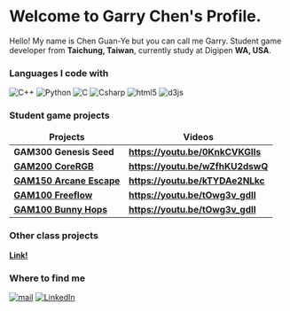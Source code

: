 <h1>Welcome to Garry Chen's Profile.</h1>


<p>Hello! My name is Chen Guan-Ye but you can call me Garry. Student game developer from <b>Taichung, Taiwan</b>, currently study at Digipen <b>WA, USA</b>. </p>
<h3>Languages I code with</h3>
<p>
  <img alt="C++" src="https://img.shields.io/badge/-C++-00599C?style=flat-square&logo=c%2B%2B&logoColor=white" />
  <img alt="Python" src="https://img.shields.io/badge/-Python-3776AB?style=flat-square&logo=python&logoColor=white" />
  <img alt="C" src="https://img.shields.io/badge/-C-A8B9CC?style=flat-square&logo=c&logoColor=white" />
  <img alt="Csharp" src="https://img.shields.io/badge/C%23-239120?style=flat-square&logo=c-sharp&logoColor=white" />
  <img alt="html5" src="https://img.shields.io/badge/-HTML5-E34F26?style=flat-square&logo=html5&logoColor=white" />
  <img alt="d3js" src="https://img.shields.io/badge/-D3.js-F9A03C?style=flat-square&logo=d3.js&logoColor=white" />
</p>

<h3>Student game projects</h3>
<table>
  <thead align="center">
    <tr border: none;>
      <td><b>Projects</b></td>
      <td><b>Videos</b></td>
  </thead>
  <tbody>
    <tr>
      <td><b>GAM300 Genesis Seed</b></a></td>
      <td><a href="https://youtu.be/0KnkCVKGIIs"><b>https://youtu.be/0KnkCVKGIIs</b></a></td>
    </tr>
    <tr>
      <td><a href="https://github.com/ChenGarry/GAM200_CoreRGB"><b>GAM200 CoreRGB</b></a></td>
      <td><a href="https://youtu.be/wZfhKU2dswQ"><b>https://youtu.be/wZfhKU2dswQ</b></a></td>
    </tr>
    <tr>
      <td><a href="https://github.com/ChenGarry/GAM150_ArcaneEscape"><b>GAM150 Arcane Escape</b></a></td>
      <td><a href="https://youtu.be/kTYDAe2NLkc"><b>https://youtu.be/kTYDAe2NLkc</b></a></td>
    </tr>
    <tr>
      <td><a href="https://github.com/ChenGarry/GAM100_Freeflow"><b>GAM100 Freeflow</b></a></td>
      <td><a href="https://youtu.be/tOwg3v_gdlI"><b>https://youtu.be/tOwg3v_gdlI</b></a></td>
    </tr>
    <tr>
      <td><a href="https://github.com/ChenGarry/GAM100_Bunny"><b>GAM100 Bunny Hops</b></a></td>
      <td><a href="https://youtu.be/tOwg3v_gdlI"><b>https://youtu.be/tOwg3v_gdlI</b></a></td>
    </tr>
  </tbody>
</table>
<h3>Other class projects</h3>
<td><a href="https://github.com/ChenGarry/class_projects"><b>Link!</b></a></td>
<h3>Where to find me</h3>
<p><a href="mailto:chen.garry81611@gmail.com" target="_blank"><img alt="mail" src="https://img.shields.io/badge/chen.garry81611-EA4335.svg?&style=flat&logo=gmail&logoColor=white" /></a> <a href="www.linkedin.com/in/
garry-chen-235738202" target="_blank"><img alt="LinkedIn" src="https://img.shields.io/badge/garrychen-%230077B5.svg?&style=flat&logo=linkedin&logoColor=white" /></a>
</p>
